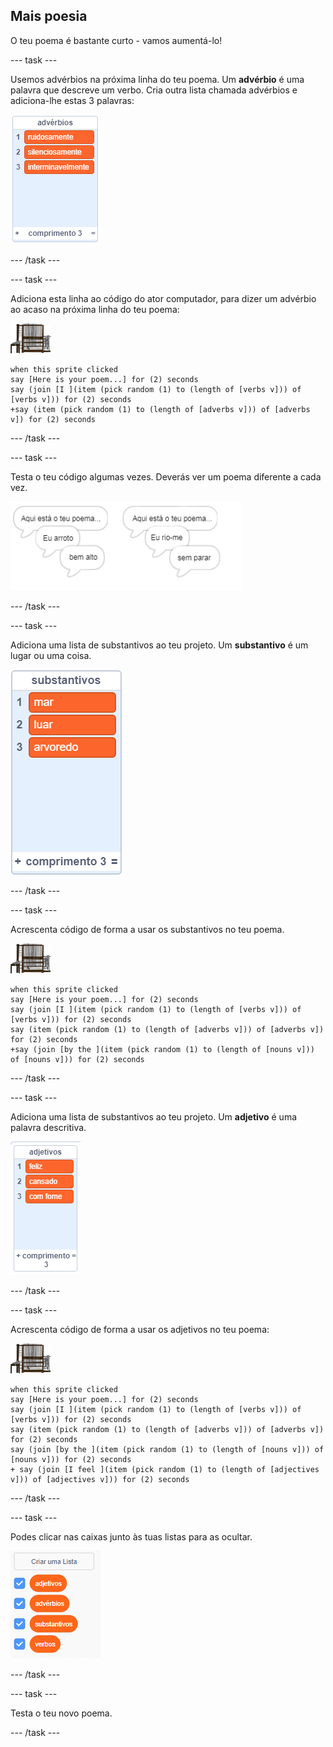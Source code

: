 ## Mais poesia

O teu poema é bastante curto - vamos aumentá-lo!

\--- task \---

Usemos advérbios na próxima linha do teu poema. Um **advérbio** é uma palavra que descreve um verbo. Cria outra lista chamada advérbios e adiciona-lhe estas 3 palavras:

![lista com as palavras ruidosamente, silenciosamente, interminavelmente](images/poetry-adverbs.png)

\--- /task \---

\--- task \---

Adiciona esta linha ao código do ator computador, para dizer um advérbio ao acaso na próxima linha do teu poema:

![ator computador](images/computer-sprite.png)

```blocks3
when this sprite clicked
say [Here is your poem...] for (2) seconds
say (join [I ](item (pick random (1) to (length of [verbs v])) of [verbs v])) for (2) seconds
+say (item (pick random (1) to (length of [adverbs v])) of [adverbs v]) for (2) seconds
```

\--- /task \---

\--- task \---

Testa o teu código algumas vezes. Deverás ver um poema diferente a cada vez.

![balões de diálogo com advérbios ao acaso](images/poetry-adverb-test.png)

\--- /task \---

\--- task \---

Adiciona uma lista de substantivos ao teu projeto. Um **substantivo** é um lugar ou uma coisa.

![uma lista de substantivos com as palavras mar, luar, arvoredo](images/poetry-nouns.png)

\--- /task \---

\--- task \---

Acrescenta código de forma a usar os substantivos no teu poema.

![ator computador](images/computer-sprite.png)

```blocks3
when this sprite clicked
say [Here is your poem...] for (2) seconds
say (join [I ](item (pick random (1) to (length of [verbs v])) of [verbs v])) for (2) seconds
say (item (pick random (1) to (length of [adverbs v])) of [adverbs v]) for (2) seconds
+say (join [by the ](item (pick random (1) to (length of [nouns v])) of [nouns v])) for (2) seconds
```

\--- /task \---

\--- task \---

Adiciona uma lista de substantivos ao teu projeto. Um **adjetivo** é uma palavra descritiva.

![uma lista de adjetivos com as palavras feliz, cansado, esfomeado](images/poetry-adjectives.png)

\--- /task \---

\--- task \---

Acrescenta código de forma a usar os adjetivos no teu poema:

![ator computador](images/computer-sprite.png)

```blocks3
when this sprite clicked
say [Here is your poem...] for (2) seconds
say (join [I ](item (pick random (1) to (length of [verbs v])) of [verbs v])) for (2) seconds
say (item (pick random (1) to (length of [adverbs v])) of [adverbs v]) for (2) seconds
say (join [by the ](item (pick random (1) to (length of [nouns v])) of [nouns v])) for (2) seconds
+ say (join [I feel ](item (pick random (1) to (length of [adjectives v])) of [adjectives v])) for (2) seconds
```

\--- /task \---

\--- task \---

Podes clicar nas caixas junto às tuas listas para as ocultar.

![lista de variáveis com as caixas de seleção preenchidas](images/poetry-lists-tick.png)

\--- /task \---

\--- task \---

Testa o teu novo poema.

\--- /task \---